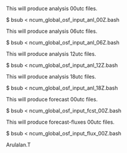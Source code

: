 This will produce analysis 00utc files.

$ bsub < ncum_global_osf_input_anl_00Z.bash

This will produce analysis 06utc files.

$ bsub < ncum_global_osf_input_anl_06Z.bash

This will produce analysis 12utc files.

$ bsub < ncum_global_osf_input_anl_12Z.bash

This will produce analysis 18utc files.

$ bsub < ncum_global_osf_input_anl_18Z.bash

This will produce forecast 00utc files.

$ bsub < ncum_global_osf_input_fcst_00Z.bash

This will produce forecast-fluxes 00utc files.

$ bsub < ncum_global_osf_input_flux_00Z.bash

Arulalan.T
